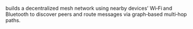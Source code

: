 builds a decentralized mesh network using nearby devices’ Wi‑Fi and Bluetooth to discover peers and route messages via graph‑based multi‑hop paths.
